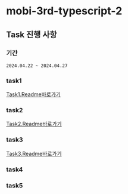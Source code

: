 # mobi-3rd-typescript-2

## Task 진행 사항

### 기간
```
2024.04.22 ~ 2024.04.27 

```

### task1
[Task1.Readme바로가기](https://github.com/mobi-community/mobi-3rd-typescript-2/blob/pair2-Wendy/task1/readme.md)

### task2
[Task2.Readme바로가기](https://github.com/mobi-community/mobi-3rd-typescript-2/tree/pair2-Wendy/task2)

### task3
[Task3.Readme바로가기](https://github.com/mobi-community/mobi-3rd-typescript-2/blob/pair2-Wendy/task3/README.md)
### task4
### task5